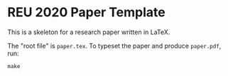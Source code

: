 # REU 2020 Paper Template

This is a skeleton for a research paper written in LaTeX.

The "root file" is `paper.tex`.  To typeset the paper and produce `paper.pdf`,
run:

```
make
```
